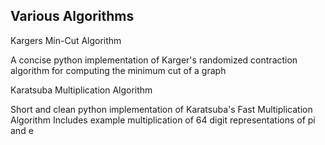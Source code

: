 Various Algorithms
--------------------------



Kargers Min-Cut Algorithm

A concise python implementation of Karger's randomized contraction algorithm
for computing the minimum cut of a graph


Karatsuba Multiplication Algorithm

Short and clean python implementation of Karatsuba's Fast Multiplication Algorithm
Includes example multiplication of 64 digit representations of pi and e

